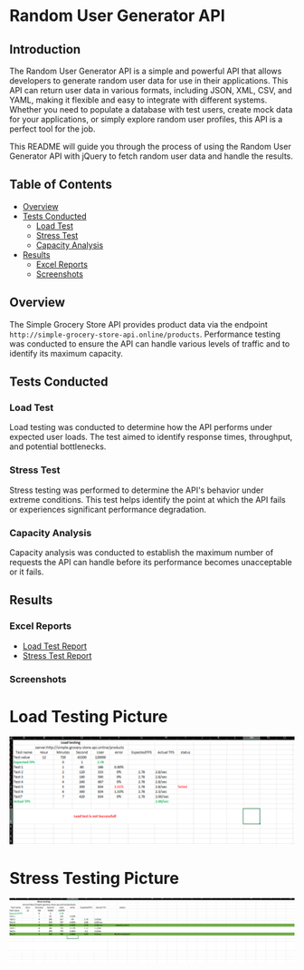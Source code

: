 # Random User Generator API

## Introduction

The Random User Generator API is a simple and powerful API that allows developers to generate random user data for use in their applications. This API can return user data in various formats, including JSON, XML, CSV, and YAML, making it flexible and easy to integrate with different systems. Whether you need to populate a database with test users, create mock data for your applications, or simply explore random user profiles, this API is a perfect tool for the job.

This README will guide you through the process of using the Random User Generator API with jQuery to fetch random user data and handle the results.


## Table of Contents

- [Overview](#overview)
- [Tests Conducted](#tests-conducted)
  - [Load Test](#load-test)
  - [Stress Test](#stress-test)
  - [Capacity Analysis](#capacity-analysis)
- [Results](#results)
  - [Excel Reports](#excel-reports)
  - [Screenshots](#screenshots)

## Overview

The Simple Grocery Store API provides product data via the endpoint `http://simple-grocery-store-api.online/products`. Performance testing was conducted to ensure the API can handle various levels of traffic and to identify its maximum capacity.

## Tests Conducted

### Load Test

Load testing was conducted to determine how the API performs under expected user loads. The test aimed to identify response times, throughput, and potential bottlenecks.

### Stress Test

Stress testing was performed to determine the API's behavior under extreme conditions. This test helps identify the point at which the API fails or experiences significant performance degradation.

### Capacity Analysis

Capacity analysis was conducted to establish the maximum number of requests the API can handle before its performance becomes unacceptable or it fails.

## Results

### Excel Reports

- [Load Test Report](https://docs.google.com/spreadsheets/d/1A-Aceno4KY2Ughyuj_ARp0g-dO9st-I8/edit?gid=1082269937#gid=1082269937)
- [Stress Test Report](https://docs.google.com/spreadsheets/d/1A-Aceno4KY2Ughyuj_ARp0g-dO9st-I8/edit?gid=910062733#gid=910062733)

### Screenshots

# Load Testing Picture
<img src="loadtesting.png" alt="Load Testing Screenshot" width="900">


# Stress Testing Picture
<img src="stress testing.png" alt="Stress Testing Screenshot" width="900">





